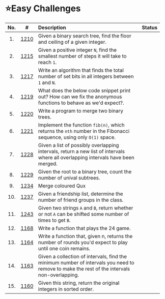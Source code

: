 # **⭐Easy Challenges**

| No. | #    | Description                     | Status |
|:---: |:---: |:---                             |:---:   |
|  1.    |[1210]        | Given a binary search tree, find the floor and ceiling of a given integer. |       |
|2.    |[1215]|Given a positive integer `N`, find the smallest number of steps it will take to reach `1`.      |  |
|3.    |[1217]|Write an algorithm that finds the total number of set bits in all integers between `1` and `N`. ||
|4.    |[1219]|What does the below code snippet print out? How can we fix the anonymous functions to behave as we'd expect?. |  |
|5.    |[1220]|Write a program to merge two binary trees. ||
|6.    |[1221]|Implement the function `fib(n)`, which returns the `nth` number in the Fibonacci sequence, using only `O(1)` space. ||
|7.    |[1228]|Given a list of possibly overlapping intervals, return a new list of intervals where all overlapping intervals have been merged. ||
|8.    |[1229]|Given the root to a binary tree, count the number of unival subtrees. ||
|9.    |[1234]|Merge coloured Qux ||
|10.    |[1237]|Given a friendship list, determine the number of friend groups in the class. ||
|11.    |[1243]| Given two strings `A` and `B`, return whether or not `A` can be shifted some number of times to get `B`.|   |
|12.    |[1168]| Write a function that plays the 24 game. |   |
|13.    |[1164]| Write a function that, given n, returns the number of rounds you'd expect to play until one coin remains. |   |
|14.    |[1163]| Given a collection of intervals, find the minimum number of intervals you need to remove to make the rest of the intervals non-overlapping.  |   |
|15.    |[1160]| Given this string, return the original integers in sorted order.   |   |






[1210]:https://github.com/NavarasP/Daily-Coding-Problems-and-Solutions/tree/main/Easy/1210  
[1215]:https://github.com/NavarasP/Daily-Coding-Problems-and-Solutions/tree/main/Easy/1215
[1221]:https://github.com/NavarasP/Daily-Coding-Problems-and-Solutions/tree/main/Easy/1221   
[1229]:https://github.com/NavarasP/Daily-Coding-Problems-and-Solutions/tree/main/Easy/1229  
[1217]:https://github.com/NavarasP/Daily-Coding-Problems-and-Solutions/tree/main/Easy/1217
[1222]:https://github.com/NavarasP/Daily-Coding-Problems-and-Solutions/tree/main/Easy/1222   
[1234]:https://github.com/NavarasP/Daily-Coding-Problems-and-Solutions/tree/main/Easy/1234
[1220]:https://github.com/NavarasP/Daily-Coding-Problems-and-Solutions/tree/main/Easy/1220
[1228]:https://github.com/NavarasP/Daily-Coding-Problems-and-Solutions/tree/main/Easy/1228   
[1237]:https://github.com/NavarasP/Daily-Coding-Problems-and-Solutions/tree/main/Easy/1237
[1243]:https://github.com/NavarasP/Daily-Coding-Problems-and-Solutions/tree/main/Easy/1243
[1219]:https://github.com/NavarasP/Daily-Coding-Problems-and-Solutions/tree/main/Easy/1219
[1168]:https://github.com/NavarasP/Daily-Coding-Problems-and-Solutions/tree/main/Easy/1168
[1164]:https://github.com/NavarasP/Daily-Coding-Problems-and-Solutions/tree/main/Easy/1164
[1163]:https://github.com/NavarasP/Daily-Coding-Problems-and-Solutions/tree/main/Easy/1163
[1160]:https://github.com/NavarasP/Daily-Coding-Problems-and-Solutions/tree/main/Easy/1160